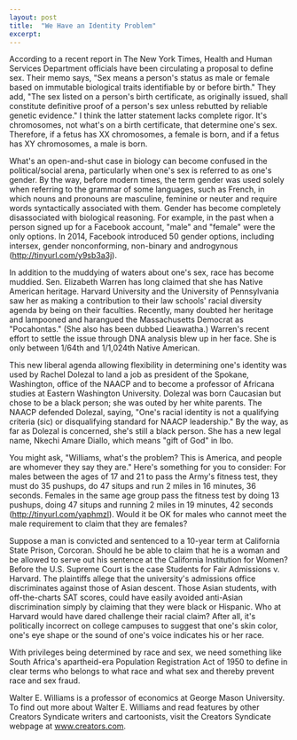```yaml
---
layout: post
title:  "We Have an Identity Problem"
excerpt:
---
```




According to a recent report in The New York Times, Health and Human Services Department officials have been circulating a proposal to define sex. Their memo says, "Sex means a person's status as male or female based on immutable biological traits identifiable by or before birth." They add, "The sex listed on a person's birth certificate, as originally issued, shall constitute definitive proof of a person's sex unless rebutted by reliable genetic evidence." I think the latter statement lacks complete rigor. It's chromosomes, not what's on a birth certificate, that determine one's sex. Therefore, if a fetus has XX chromosomes, a female is born, and if a fetus has XY chromosomes, a male is born.

What's an open-and-shut case in biology can become confused in the political/social arena, particularly when one's sex is referred to as one's gender. By the way, before modern times, the term gender was used solely when referring to the grammar of some languages, such as French, in which nouns and pronouns are masculine, feminine or neuter and require words syntactically associated with them. Gender has become completely disassociated with biological reasoning. For example, in the past when a person signed up for a Facebook account, "male" and "female" were the only options. In 2014, Facebook introduced 50 gender options, including intersex, gender nonconforming, non-binary and androgynous (http://tinyurl.com/y9sb3a3j).

In addition to the muddying of waters about one's sex, race has become muddied. Sen. Elizabeth Warren has long claimed that she has Native American heritage. Harvard University and the University of Pennsylvania saw her as making a contribution to their law schools' racial diversity agenda by being on their faculties. Recently, many doubted her heritage and lampooned and harangued the Massachusetts Democrat as "Pocahontas." (She also has been dubbed Lieawatha.) Warren's recent effort to settle the issue through DNA analysis blew up in her face. She is only between 1/64th and 1/1,024th Native American.

This new liberal agenda allowing flexibility in determining one's identity was used by Rachel Dolezal to land a job as president of the Spokane, Washington, office of the NAACP and to become a professor of Africana studies at Eastern Washington University. Dolezal was born Caucasian but chose to be a black person; she was outed by her white parents. The NAACP defended Dolezal, saying, "One's racial identity is not a qualifying criteria (sic) or disqualifying standard for NAACP leadership." By the way, as far as Dolezal is concerned, she's still a black person. She has a new legal name, Nkechi Amare Diallo, which means "gift of God" in Ibo.

You might ask, "Williams, what's the problem? This is America, and people are whomever they say they are." Here's something for you to consider: For males between the ages of 17 and 21 to pass the Army's fitness test, they must do 35 pushups, do 47 situps and run 2 miles in 16 minutes, 36 seconds. Females in the same age group pass the fitness test by doing 13 pushups, doing 47 situps and running 2 miles in 19 minutes, 42 seconds (http://tinyurl.com/yaphmzl). Would it be OK for males who cannot meet the male requirement to claim that they are females?

Suppose a man is convicted and sentenced to a 10-year term at California State Prison, Corcoran. Should he be able to claim that he is a woman and be allowed to serve out his sentence at the California Institution for Women? Before the U.S. Supreme Court is the case Students for Fair Admissions v. Harvard. The plaintiffs allege that the university's admissions office discriminates against those of Asian descent. Those Asian students, with off-the-charts SAT scores, could have easily avoided anti-Asian discrimination simply by claiming that they were black or Hispanic. Who at Harvard would have dared challenge their racial claim? After all, it's politically incorrect on college campuses to suggest that one's skin color, one's eye shape or the sound of one's voice indicates his or her race.

With privileges being determined by race and sex, we need something like South Africa's apartheid-era Population Registration Act of 1950 to define in clear terms who belongs to what race and what sex and thereby prevent race and sex fraud.

Walter E. Williams is a professor of economics at George Mason University. To find out more about Walter E. Williams and read features by other Creators Syndicate writers and cartoonists, visit the Creators Syndicate webpage at www.creators.com.
